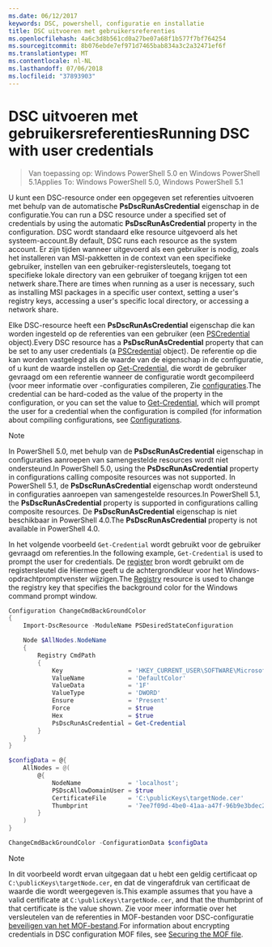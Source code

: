 ```yaml
---
ms.date: 06/12/2017
keywords: DSC, powershell, configuratie en installatie
title: DSC uitvoeren met gebruikersreferenties
ms.openlocfilehash: 4a6c3d8b561cd0a27be07a68f1b577f7bf764254
ms.sourcegitcommit: 8b076ebde7ef971d7465bab834a3c2a32471ef6f
ms.translationtype: MT
ms.contentlocale: nl-NL
ms.lasthandoff: 07/06/2018
ms.locfileid: "37893903"
---
```

# <a name="running-dsc-with-user-credentials"></a><span data-ttu-id="f0207-103">DSC uitvoeren met gebruikersreferenties</span><span class="sxs-lookup"><span data-stu-id="f0207-103">Running DSC with user credentials</span></span>

> <span data-ttu-id="f0207-104">Van toepassing op: Windows PowerShell 5.0 en Windows PowerShell 5.1</span><span class="sxs-lookup"><span data-stu-id="f0207-104">Applies To: Windows PowerShell 5.0, Windows PowerShell 5.1</span></span>

<span data-ttu-id="f0207-105">U kunt een DSC-resource onder een opgegeven set referenties uitvoeren met behulp van de automatische **PsDscRunAsCredential** eigenschap in de configuratie.</span><span class="sxs-lookup"><span data-stu-id="f0207-105">You can run a DSC resource under a specified set of credentials by using the automatic **PsDscRunAsCredential** property in the configuration.</span></span>
<span data-ttu-id="f0207-106">DSC wordt standaard elke resource uitgevoerd als het systeem-account.</span><span class="sxs-lookup"><span data-stu-id="f0207-106">By default, DSC runs each resource as the system account.</span></span>
<span data-ttu-id="f0207-107">Er zijn tijden wanneer uitgevoerd als een gebruiker is nodig, zoals het installeren van MSI-pakketten in de context van een specifieke gebruiker, instellen van een gebruiker-registersleutels, toegang tot specifieke lokale directory van een gebruiker of toegang krijgen tot een netwerk share.</span><span class="sxs-lookup"><span data-stu-id="f0207-107">There are times when running as a user is necessary, such as installing MSI packages in a specific user context, setting a user's registry keys, accessing a user's specific local directory, or accessing a network share.</span></span>

<span data-ttu-id="f0207-108">Elke DSC-resource heeft een **PsDscRunAsCredential** eigenschap die kan worden ingesteld op de referenties van een gebruiker (een [PSCredential](/dotnet/api/system.management.automation.pscredential) object).</span><span class="sxs-lookup"><span data-stu-id="f0207-108">Every DSC resource has a **PsDscRunAsCredential** property that can be set to any user credentials (a [PSCredential](/dotnet/api/system.management.automation.pscredential) object).</span></span>
<span data-ttu-id="f0207-109">De referentie op die kan worden vastgelegd als de waarde van de eigenschap in de configuratie, of u kunt de waarde instellen op [Get-Credential](/powershell/module/Microsoft.PowerShell.Security/Get-Credential), die wordt de gebruiker gevraagd om een referentie wanneer de configuratie wordt gecompileerd (voor meer informatie over -configuraties compileren, Zie [configuraties](configurations.md).</span><span class="sxs-lookup"><span data-stu-id="f0207-109">The credential can be hard-coded as the value of the property in the configuration, or you can set the value to [Get-Credential](/powershell/module/Microsoft.PowerShell.Security/Get-Credential), which will prompt the user for a credential when the configuration is compiled (for information about compiling configurations, see [Configurations](configurations.md).</span></span>

> [!NOTE] 
> <span data-ttu-id="f0207-110">In PowerShell 5.0, met behulp van de **PsDscRunAsCredential** eigenschap in configuraties aanroepen van samengestelde resources wordt niet ondersteund.</span><span class="sxs-lookup"><span data-stu-id="f0207-110">In PowerShell 5.0, using the **PsDscRunAsCredential** property in configurations calling composite resources was not supported.</span></span>
> <span data-ttu-id="f0207-111">In PowerShell 5.1, de **PsDscRunAsCredential** eigenschap wordt ondersteund in configuraties aanroepen van samengestelde resources.</span><span class="sxs-lookup"><span data-stu-id="f0207-111">In PowerShell 5.1, the **PsDscRunAsCredential** property is supported in configurations calling composite resources.</span></span>
> <span data-ttu-id="f0207-112">De **PsDscRunAsCredential** eigenschap is niet beschikbaar in PowerShell 4.0.</span><span class="sxs-lookup"><span data-stu-id="f0207-112">The **PsDscRunAsCredential** property is not available in PowerShell 4.0.</span></span>

<span data-ttu-id="f0207-113">In het volgende voorbeeld `Get-Credential` wordt gebruikt voor de gebruiker gevraagd om referenties.</span><span class="sxs-lookup"><span data-stu-id="f0207-113">In the following example, `Get-Credential` is used to prompt the user for credentials.</span></span>
<span data-ttu-id="f0207-114">De [register](registryResource.md) bron wordt gebruikt om de registersleutel die Hiermee geeft u de achtergrondkleur voor het Windows-opdrachtpromptvenster wijzigen.</span><span class="sxs-lookup"><span data-stu-id="f0207-114">The [Registry](registryResource.md) resource is used to change the registry key that specifies the background color for the Windows command prompt window.</span></span>

```powershell
Configuration ChangeCmdBackGroundColor
{
    Import-DscResource -ModuleName PSDesiredStateConfiguration

    Node $AllNodes.NodeName
    {
        Registry CmdPath
        {
            Key                  = 'HKEY_CURRENT_USER\SOFTWARE\Microsoft\Command Processor'
            ValueName            = 'DefaultColor'
            ValueData            = '1F'
            ValueType            = 'DWORD'
            Ensure               = 'Present'
            Force                = $true
            Hex                  = $true
            PsDscRunAsCredential = Get-Credential
        }
    }
}

$configData = @{
    AllNodes = @(
        @{
            NodeName             = 'localhost';
            PSDscAllowDomainUser = $true
            CertificateFile      = 'C:\publicKeys\targetNode.cer'
            Thumbprint           = '7ee7f09d-4be0-41aa-a47f-96b9e3bdec25'
        }
    )
}

ChangeCmdBackGroundColor -ConfigurationData $configData
```

> [!NOTE]
> <span data-ttu-id="f0207-115">In dit voorbeeld wordt ervan uitgegaan dat u hebt een geldig certificaat op `C:\publicKeys\targetNode.cer`, en dat de vingerafdruk van certificaat de waarde die wordt weergegeven is.</span><span class="sxs-lookup"><span data-stu-id="f0207-115">This example assumes that you have a valid certificate at `C:\publicKeys\targetNode.cer`, and that the thumbprint of that certificate is the value shown.</span></span>
> <span data-ttu-id="f0207-116">Zie voor meer informatie over het versleutelen van de referenties in MOF-bestanden voor DSC-configuratie [beveiligen van het MOF-bestand](secureMOF.md).</span><span class="sxs-lookup"><span data-stu-id="f0207-116">For information about encrypting credentials in DSC configuration MOF files, see [Securing the MOF file](secureMOF.md).</span></span>

